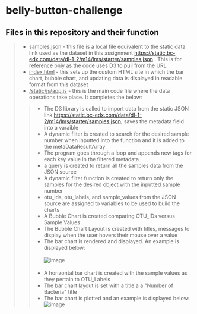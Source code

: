 # belly-button-challenge
## Files in this repository and their function
> - <ins>samples.json</ins> - this file is a local file equivalent to the static data link used as the dataset in this assignment https://static.bc-edx.com/data/dl-1-2/m14/lms/starter/samples.json .  This is for reference only as the code uses D3 to pull from the URL
> - <ins>index.html</ins> - this sets up the custom HTML site in which the bar chart, bubble chart, and updating data is displayed in readable format from this dataset
> - <ins>/static/js/app.js</ins> - this is the main code file where the data operations take place. It completes the below:
> > - The D3 library is called to import data from the static JSON link https://static.bc-edx.com/data/dl-1-2/m14/lms/starter/samples.json, saves the metadata field into a varaible
> > - A dynamic filter is created to search for the desired sample number when inputted into the function and it is added to the metaDataResultArray
> > - The program goes through a loop and appends new tags for each key value in the filtered metadata
> > - a query is created to return all the samples data from the JSON source
> > - A dynamic filter function is created to return only the samples for the desired object with the inputted sample number
> > - otu_ids, otu_labels, and sample_values from the JSON source are assigned to variables to be used to build the charts
> > - A Bubble Chart is created comparing OTU_IDs versus Sample Values
> > - The Bubble Chart Layout is created with titles, messages to display when the user hovers their mouse over a value
> > - The bar chart is rendered and displayed.  An example is displayed below: <br><br>
> > ![image](https://github.com/user-attachments/assets/2a787afc-fbf8-41ae-8230-a3490a91c695)<br><br>
> > - A horizontal bar chart is created with the sample values as they pertain to OTU_Labels
> > - The bar chart layout is set with a title a a "Number of Bacteria" title
> > - The bar chart is plotted and an example is displayed below:
> > ![image](https://github.com/user-attachments/assets/327b653a-785b-4a7d-9eb8-890823b634ab)

